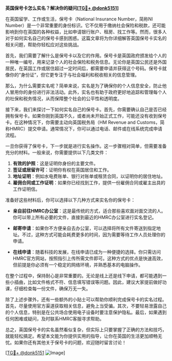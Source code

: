 **英国保号卡怎么实名？解决你的疑问[[TG💪+ @donk5151](https://t.me/s/donk5151)]**

在英国留学、工作或生活，保号卡（National Insurance Number，简称NI Number）是一个非常重要的身份标识。它不仅用于缴纳社会保险和税款，还可能影响到你在英国的各种权益，比如申请银行账户、租房、找工作等。然而，很多人对于如何实名自己的保号卡感到困惑。这篇文章将为你详细解答英国保号卡实名的相关问题，帮助你轻松应对这些挑战。

首先，我们需要了解什么是保号卡以及它的作用。保号卡是英国政府颁发给个人的一种唯一编号，用来记录个人的社会保险和税务信息。无论你是英国公民还是外国居民，在英国工作或居住超过一定时间后，都需要申请并获得这个号码。保号卡就像你的“身份证”，但它更专注于与社会福利和税收相关的信息管理。

那么，为什么需要实名呢？简单来说，实名是为了确保你的个人信息安全，防止他人冒用你的身份进行非法活动。此外，实名也有助于政府更好地追踪和管理每个人的社保和税务情况，从而保障整个社会的公平性和透明度。

接下来，我们来探讨一下如何实名自己的保号卡。首先，你需要确认自己是否已经拥有保号卡。如果你刚到英国不久，或者尚未开始正式工作，可能还没有收到保号卡。在这种情况下，你需要主动向英国税务局（HM Revenue and Customs，简称HMRC）提交申请。通常情况下，你可以通过电话、邮件或在线系统完成申请流程。

一旦你获得了保号卡，下一步就是进行实名操作。这一步骤相对简单，但需要准备充分的材料。一般来说，你需要提供以下几类文件：

1. **有效的护照**：这是证明你身份的主要文件。
2. **签证或居留许可**：证明你有权在英国居住和工作。
3. **地址证明**：例如水电费账单、银行对账单或租赁合同，以证明你的居住地址。
4. **雇佣合同或工作证明**：如果你已经找到工作，提供一份雇佣合同或雇主出具的工作证明信。

准备好这些材料后，你可以选择以下几种方式来实名你的保号卡：

- **亲自前往HMRC办公室**：这是最传统的方式，适合那些喜欢面对面交流的人。你可以带上所有必要的文件，直接到最近的HMRC办公室进行实名登记。
  
- **邮寄申请**：如果你不方便亲自去办公室，可以选择将所有文件寄送到指定地址。不过，这种方式可能会耗费更多的时间，因为需要等待工作人员处理你的申请。

- **在线申请**：随着科技的发展，在线申请已成为一种便捷的选择。你只需访问HMRC官方网站，按照指引上传所需文件即可。这种方式的优点是快速高效，但前提是你必须有一个稳定的网络环境，并熟悉基本的电脑操作。

在整个过程中，保持耐心是非常重要的。无论是线上还是线下申请，都可能遇到一些小插曲，比如文件格式不符、信息填写错误等问题。因此，建议大家提前做好功课，仔细检查每一份文件，确保万无一失。

除了上述步骤外，还有一些额外的小贴士可以帮助你顺利完成保号卡的实名过程。首先，尽量使用官方渠道获取相关信息，避免上当受骗。其次，不要轻易泄露自己的个人信息，特别是在公共场合使用电子设备时要注意保护隐私。最后，如果遇到任何困难或疑问，及时联系HMRC客服寻求帮助。

总之，英国保号卡的实名虽然看似复杂，但实际上只要掌握了正确的方法和技巧，就能轻松搞定。希望本文能为你提供实用的指导，让你在英国的生活更加顺畅无忧。如果你还有其他关于保号卡的问题，欢迎随时留言讨论！

[[TG💪+ @donk5151](https://t.me/s/donk5151) ![Image](https://i.postimg.cc/rwNCRYN7/Snipaste-2025-04-30-17-27-05.png)]